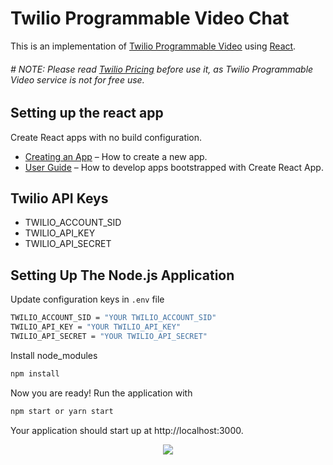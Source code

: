 # Twilio Programmable Video Chat 

This is an implementation of [Twilio Programmable Video](https://www.twilio.com/console/video/dashboard) using [React](https://facebook.github.io/react/).

###### # NOTE: Please read [Twilio Pricing](https://www.twilio.com/pricing "Twilio Pricing") before use it, as Twilio Programmable Video service is not for free use.

## Setting up the react app

Create React apps with no build configuration.

- [Creating an App](#creating-an-app) – How to create a new app.
- [User Guide](https://facebook.github.io/create-react-app/) – How to develop apps bootstrapped with Create React App.

## Twilio API Keys

- TWILIO_ACCOUNT_SID
- TWILIO_API_KEY
- TWILIO_API_SECRET


## Setting Up The Node.js Application

Update configuration keys in `.env` file

```bash
TWILIO_ACCOUNT_SID = "YOUR TWILIO_ACCOUNT_SID" 
TWILIO_API_KEY = "YOUR TWILIO_API_KEY" 
TWILIO_API_SECRET = "YOUR TWILIO_API_SECRET" 
```

Install node_modules

```bash
npm install
```

Now you are ready! Run the application with

```bash
npm start or yarn start
```

Your application should start up at http://localhost:3000.

<p align="center"><img src="https://raw.githubusercontent.com/ankitkanojia/Twilio_VideoChat/master/TwilioProgrammableVideo.gif" /></p>
